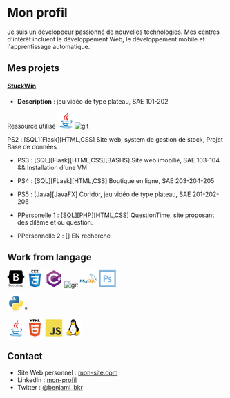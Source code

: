 # Mon profil

Je suis un développeur passionné de nouvelles technologies. Mes centres d'intérêt incluent le développement Web, le développement mobile et l'apprentissage automatique.

## Mes projets

#### [StuckWin](https://github.com/BenjaminBerkrouber/StuckWin-SAE1.01.2)
- __Description__ : jeu vidéo de type plateau, SAE 101-202 
<p> Ressource utilisé <img src="https://github.com/devicons/devicon/blob/master/icons/java/java-original.svg" alt="java" alt="bootstrap" width="40" height="40" /><img src="https://www.vectorlogo.zone/logos/git-scm/git-scm-icon.svg" alt="git" width="40" height="40"/>
</p>

PS2 : [SQL][Flask][HTML,CSS] Site web, system de gestion de stock, Projet Base de données 
- PS3 : [SQL][Flask][HTML,CSS][BASHS] Site web imobilié, SAE 103-104
    && Installation d'une VM
- PS4 : [SQL][FLask][HTML,CSS] Boutique en ligne, SAE 203-204-205
- PS5 : [Java][JavaFX] Coridor, jeu vidéo de type plateau, SAE 201-202-206

- PPersonelle 1 : [SQL][PHP][HTML,CSS] QuestionTime, site proposant des dilème et ou question.
- PPersonnelle 2 : [] EN recherche

## Work from langage

<img src="https://raw.githubusercontent.com/devicons/devicon/master/icons/bootstrap/bootstrap-plain-wordmark.svg" alt="bootstrap" width="40" height="40"/> 

<img src="https://raw.githubusercontent.com/devicons/devicon/master/icons/css3/css3-original-wordmark.svg" alt="css3" width="40" height="40"/> 
    
<img src="https://raw.githubusercontent.com/devicons/devicon/master/icons/csharp/csharp-original.svg" alt="csharp" width="40" height="40"/>

<img src="https://www.vectorlogo.zone/logos/git-scm/git-scm-icon.svg" alt="git" width="40" height="40"/>

<img src="https://raw.githubusercontent.com/devicons/devicon/master/icons/mysql/mysql-original-wordmark.svg" alt="mysql" width="40" height="40"/>

<img src="https://raw.githubusercontent.com/devicons/devicon/master/icons/photoshop/photoshop-line.svg" alt="photoshop" width="40" height="40"/>

<img src="https://raw.githubusercontent.com/devicons/devicon/master/icons/python/python-original.svg" alt="python" width="40" height="40"/>*

<img src="https://raw.githubusercontent.com/devicons/devicon/master/icons/java/java-original.svg" alt="java" width="40" height="40"/> 

<img src="https://raw.githubusercontent.com/devicons/devicon/master/icons/html5/html5-original-wordmark.svg" alt="html5" width="40" height="40"/>

<img src="https://raw.githubusercontent.com/devicons/devicon/master/icons/javascript/javascript-original.svg" alt="javascript" width="40" height="40"/>

<img src="https://raw.githubusercontent.com/devicons/devicon/master/icons/linux/linux-original.svg" alt="linux" width="40" height="40"/> 

## Contact

- Site Web personnel : [mon-site.com](https://mon-site.com)
- LinkedIn : [mon-profil](https://linkedin.com/in/benjamin-berkrouber-9b7912235)
- Twitter : [@benjami_bkr](https://twitter.com/benjamin_bkr)
